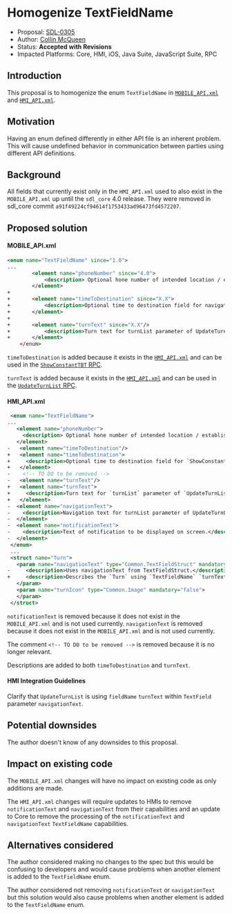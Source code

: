 # Homogenize TextFieldName

* Proposal: [SDL-0305](0305-homogenize-textfieldname.md)
* Author: [Collin McQueen](https://github.com/iCollin)
* Status: **Accepted with Revisions**
* Impacted Platforms: Core, HMI, iOS, Java Suite, JavaScript Suite, RPC

## Introduction

This proposal is to homogenize the enum `TextFieldName` in [`MOBILE_API.xml`](https://github.com/smartdevicelink/rpc_spec/blob/RPC-Generator/MOBILE_API.xml#L753) and [`HMI_API.xml`](https://github.com/smartdevicelink/sdl_core/blob/6.1.1/src/components/interfaces/HMI_API.xml#L539).

## Motivation

Having an enum defined differently in either API file is an inherent problem. This will cause undefined behavior in communication between parties using different API definitions.

## Background

All fields that currently exist only in the `HMI_API.xml` used to also exist in the `MOBILE_API.xml` up until the `sdl_core` 4.0 release. They were removed in sdl_core commit `a91f49224cf94614f1753433ad96473fd4572207`.

## Proposed solution

#### MOBILE_API.xml

```xml
<enum name="TextFieldName" since="1.0">
...
        <element name="phoneNumber" since="4.0">
            <description> Optional hone number of intended location / establishment (if applicable) for SendLocation.</description>
        </element>
+
+       <element name="timeToDestination" since="X.X">
+           <description>Optional time to destination field for navigationTexts parameter in ShowConstantTBT</description>
+       </element>
+
+       <element name="turnText" since="X.X"/>
+           <description>Turn text for turnList parameter of UpdateTurnList</description>
+       </element>
    </enum>
```

`timeToDestination` is added because it exists in the [`HMI_API.xml`](https://github.com/smartdevicelink/sdl_core/blob/6.1.1/src/components/interfaces/HMI_API.xml#L627) and can be used in the [`ShowConstantTBT` RPC](https://smartdevicelink.com/en/docs/hmi/master/navigation/showconstanttbt/).

`turnText` is added because it exists in the [`HMI_API.xml`](https://github.com/smartdevicelink/sdl_core/blob/6.1.1/src/components/interfaces/HMI_API.xml#L629) and can be used in the [`UpdateTurnList` RPC](https://smartdevicelink.com/en/docs/hmi/master/navigation/updateturnlist/).

#### HMI_API.xml

```xml
 <enum name="TextFieldName">
...
   <element name="phoneNumber">
     <description> Optional hone number of intended location / establishment (if applicable) for SendLocation.</description>
   </element>
-   <element name="timeToDestination"/>
+   <element name="timeToDestination">
+     <description>Optional time to destination field for `ShowConstantTBT`</description>
+   </element>
-    <!-- TO DO to be removed -->
-   <element name="turnText"/>
+   <element name="turnText">
+     <description>Turn text for `turnList` parameter of `UpdateTurnList`</description>
+   </element>
-  <element name="navigationText">
-    <description>Navigation text for turnList parameter of UpdateTurnList</description>
-  </element>
-  <element name="notificationText">
-    <description>Text of notification to be displayed on screen.</description>
-  </element>
 </enum>
 ...
 <struct name="Turn">
   <param name="navigationText" type="Common.TextFieldStruct" mandatory="false">
-     <description>Uses navigationText from TextFieldStruct.</description>
+     <description>Describes the `Turn` using `TextFieldName` `turnText`</description>
   </param>
   <param name="turnIcon" type="Common.Image" mandatory="false">
   </param>
 </struct>
```

`notificationText` is removed because it does not exist in the `MOBILE_API.xml` and is not used currently.
`navigationText` is removed because it does not exist in the `MOBILE_API.xml` and is not used currently.

The comment `<!-- TO DO to be removed -->` is removed because it is no longer relevant.

Descriptions are added to both `timeToDestination` and `turnText`.

#### HMI Integration Guidelines

Clarify that `UpdateTurnList` is using `fieldName` `turnText` within `TextField` parameter `navigationText`.

## Potential downsides

The author doesn't know of any downsides to this proposal.

## Impact on existing code

The `MOBILE_API.xml` changes will have no impact on existing code as only additions are made.

The `HMI_API.xml` changes will require updates to HMIs to remove `notificationText` and `navigationText` from their capabilities and an update to Core to remove the processing of the `notificationText` and `navigationText` `TextFieldName` capabilities.

## Alternatives considered

The author considered making no changes to the spec but this would be confusing to developers and would cause problems when another element is added to the `TextFieldName` enum.

The author considered not removing `notificationText` or `navigationText` but this solution would also cause problems when another element is added to the `TextFieldName` enum.
